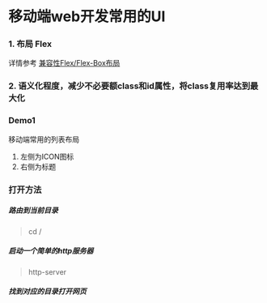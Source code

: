 # 移动端web开发常用的UI

### 1. 布局 Flex
详情参考 [兼容性Flex/Flex-Box布局](https://segmentfault.com/a/1190000003978624)

### 2. 语义化程度，减少不必要额class和id属性，将class复用率达到最大化


### Demo1
移动端常用的列表布局
1. 左侧为ICON图标
2. 右侧为标题


### 打开方法
##### 路由到当前目录
> cd /
##### 启动一个简单的http服务器
> http-server
##### 找到对应的目录打开网页
